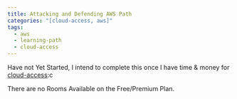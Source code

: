 ```yaml
---
title: Attacking and Defending AWS Path
categories: "[cloud-access, aws]"
tags:
  - aws
  - learning-path
  - cloud-access
---
```


Have not Yet Started, I intend to complete this once I have time & money for [cloud-access](https://tryhackme.com/cloud-access):c

There are no Rooms Available on the Free/Premium Plan.
